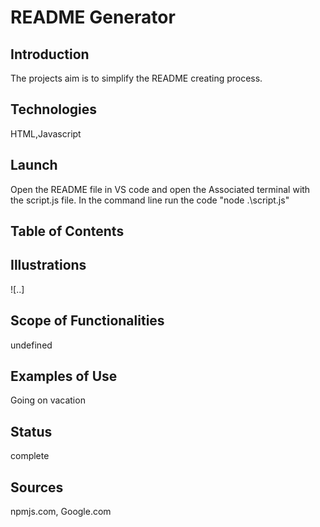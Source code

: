 # README Generator
## Introduction
The projects aim is to simplify the README creating process.
## Technologies
HTML,Javascript
## Launch
Open the README file in VS code and open the Associated terminal with the script.js file. In the command line run the code "node .\script.js"
## Table of Contents

## Illustrations
![..]
## Scope of Functionalities
undefined
## Examples of Use
Going on vacation
## Status
complete
## Sources
npmjs.com, Google.com